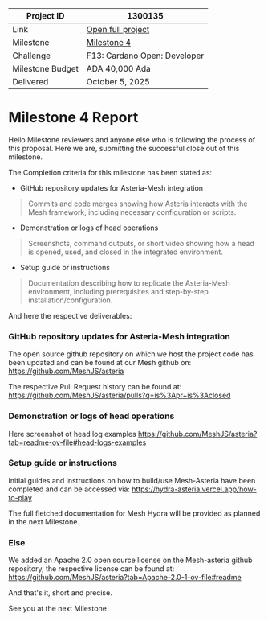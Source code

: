 |Project ID|1300135|
|-----------|-------------|
|Link|[Open full project](https://projectcatalyst.io/funds/10/f13-cardano-open-developers/mesh-hydra-tools-for-administrating-and-interacting-with-hydra-heads)|
|Milestone|[Milestone 4](https://milestones.projectcatalyst.io/projects/1300135/milestones/4)
|Challenge|F13: Cardano Open: Developer|
|Milestone Budget|ADA 40,000 Ada|
|Delivered|October 5, 2025|

# Milestone 4 Report

Hello Milestone reviewers and anyone else who is following the process of this proposal.
Here we are, submitting the successful close out of this milestone.

The Completion criteria for this milestone has been stated as:

- GitHub repository updates for Asteria-Mesh integration
> Commits and code merges showing how Asteria interacts with the Mesh framework, including necessary configuration or scripts.
- Demonstration or logs of head operations
> Screenshots, command outputs, or short video showing how a head is opened, used, and closed in the integrated environment.
- Setup guide or instructions
> Documentation describing how to replicate the Asteria-Mesh environment, including prerequisites and step-by-step installation/configuration.

And here the respective deliverables:

### GitHub repository updates for Asteria-Mesh integration
The open source github repository on which we host the project code has been updated  and can be found at our Mesh github on:
https://github.com/MeshJS/asteria 

The respective Pull Request history can be found at:
https://github.com/MeshJS/asteria/pulls?q=is%3Apr+is%3Aclosed 

### Demonstration or logs of head operations
Here screenshot ot head log examples
https://github.com/MeshJS/asteria?tab=readme-ov-file#head-logs-examples 

### Setup guide or instructions
Initial guides and instructions on how to build/use Mesh-Asteria have been completed and can be accessed via:
https://hydra-asteria.vercel.app/how-to-play 

The full fletched documentation for Mesh Hydra will be provided as planned in the next Milestone.

### Else 
We added an Apache 2.0 open source license on the Mesh-asteria github repository, the respective license can be found at:
https://github.com/MeshJS/asteria?tab=Apache-2.0-1-ov-file#readme 

And that's it, short and precise.

See you at the next Milestone
